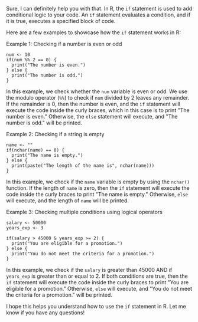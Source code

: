 Sure, I can definitely help you with that. In R, the `if` statement is used to add conditional logic to your code. An `if` statement evaluates a condition, and if it is true, executes a specified block of code.

Here are a few examples to showcase how the `if` statement works in R:

Example 1: Checking if a number is even or odd

```
num <- 10
if(num %% 2 == 0) {
  print("The number is even.")
} else {
  print("The number is odd.")
}
```

In this example, we check whether the `num` variable is even or odd. We use the modulo operator (`%%`) to check if `num` divided by 2 leaves any remainder. If the remainder is 0, then the number is even, and the `if` statement will execute the code inside the curly braces, which in this case is to print "The number is even." Otherwise, the `else` statement will execute, and "The number is odd." will be printed.

Example 2: Checking if a string is empty

```
name <- ""
if(nchar(name) == 0) {
  print("The name is empty.")
} else {
  print(paste("The length of the name is", nchar(name)))
}
```

In this example, we check if the `name` variable is empty by using the `nchar()` function. If the length of `name` is zero, then the `if` statement will execute the code inside the curly braces to print "The name is empty." Otherwise, `else` will execute, and the length of `name` will be printed.

Example 3: Checking multiple conditions using logical operators

```
salary <- 50000
years_exp <- 3

if(salary > 45000 & years_exp >= 2) {
  print("You are eligible for a promotion.")
} else {
  print("You do not meet the criteria for a promotion.")
}
```

In this example, we check if the `salary` is greater than 45000 AND if `years_exp` is greater than or equal to 2. If both conditions are true, then the `if` statement will execute the code inside the curly braces to print "You are eligible for a promotion." Otherwise, `else` will execute, and "You do not meet the criteria for a promotion." will be printed.

I hope this helps you understand how to use the `if` statement in R. Let me know if you have any questions!